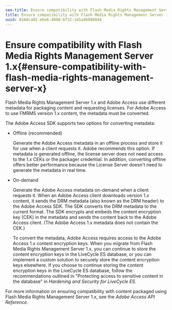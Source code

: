 ```yaml
---
seo-title: Ensure compatibility with Flash Media Rights Management Server 1.x
title: Ensure compatibility with Flash Media Rights Management Server 1.x
uuid: 0160ca02-ebe6-4090-bf32-1d1a46088844
---
```


# Ensure compatibility with Flash Media Rights Management Server 1.x{#ensure-compatibility-with-flash-media-rights-management-server-x}

Flash Media Rights Management Server 1.x and Adobe Access use different metadata for packaging content and requesting licenses. For Adobe Access to use FMRMS version 1.x content, the metadata must be converted.

The Adobe Access SDK supports two options for converting metadata:

* Offline (recommended)

  Generate the Adobe Access metadata in an offline process and store it for use when a client requests it. Adobe recommends this option. If metadata is generated offline, the license server does not need access to the 1.x CEKs or the packager credential. In addition, converting offline offers better performance because the License Server doesn't need to generate the metadata in real time. 

* On-demand

  Generate the Adobe Access metadata on-demand when a client requests it. When an Adobe Access client downloads version 1.x content, it sends the DRM metadata (also known as the DRM header) to the Adobe Access SDK. The SDK converts the DRM metadata to the current format. The SDK encrypts and embeds the content encryption key (CEK) in the metadata and sends the content back to the Adobe Access client. (The Adobe Access 1.x metadata does not contain the CEK.)

  To convert the metadata, Adobe Access requires access to the Adobe Access 1.x content encryption keys. When you migrate from Flash Media Rights Management Server 1.x, you can continue to store the content encryption keys in the LiveCycle ES database, or you can implement a custom solution to securely store the content encryption keys elsewhere. If you choose to continue storing the content encryption keys in the LiveCycle ES database, follow the recommendations outlined in "Protecting access to sensitive content in the database" in *Hardening and Security for LiveCycle ES*.

For more information on ensuring compatibility with content packaged using Flash Media Rights Management Server 1.x, see the *Adobe Access API Reference*. 
